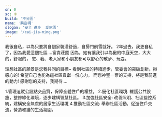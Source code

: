 ```yaml
---
sn: 0
sc: ②
build: '不分區'
name: '蔡嘉明'
slogan: '安全 進步  愛家園'
image: '/cai-jia-ming.png'
---
```

我很自私，以為只要將自個家裝潢舒適，自掃門前雪就好。
2年過去，我更自私了，因為我愛這個社區....富貴莊園
因為，她有讓我引以為傲的中庭天空，大大的，舒服的，
您、我、老人家和小朋友都可以舒心的散步、玩耍。

理想社區的願景是您我共同的目標~
看到社區的持續進步，管委會的突破創新，揪感心的! 
希望自己也能為這社區貢獻一份心力，
而您神聖一票的支持，將是我前進的動力!
感謝您的支持，我期待....

1.管理追蹤公設點交品質，保障全體住戶的權益。
2.優化社區環境:  維護公共設施，整修綠化環境，逐步建構智慧社區。
3.加強社區安全:  改善照明、社區監控系統，建構安全無虞的居家生活環境
4.推動社區交流:  舉辦社區活動，促進住戶交流，營造和諧的生活氛圍。